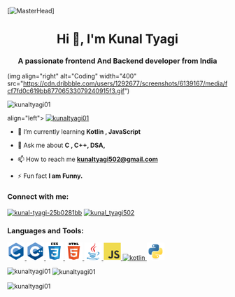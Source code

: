 [![MasterHead](https://im.ezgif.com/tmp/ezgif-1-d9db3394a0.gif)]
<h1 align="center">Hi 👋, I'm Kunal Tyagi</h1>
<h3 align="center">A passionate frontend And Backend developer from India</h3>

(img align="right" alt="Coding" width="400" src="https://cdn.dribbble.com/users/1292677/screenshots/6139167/media/fcf7fd0c619bb87706533079240915f3.gif")

<p align="left"> <img src="https://komarev.com/ghpvc/?username=kunaltyagi01&label=Profile%20views&color=0e75b6&style=flat" alt="kunaltyagi01" /> </p>


align="left"> <a href="https://github.com/ryo-ma/github-profile-trophy"><img src="https://github-profile-trophy.vercel.app/?username=kunaltyagi01" alt="kunaltyagi01" /></a> </p>

- 🌱 I’m currently learning **Kotlin , JavaScript**

- 💬 Ask me about **C , C++, DSA,**

- 📫 How to reach me **kunaltyagi502@gmail.com**

- ⚡ Fun fact **I am Funny.**

<h3 align="left">Connect with me:</h3>
<p align="left">
<a href="https://linkedin.com/in/kunal-tyagi-25b0281bb" target="blank"><img align="center" src="https://raw.githubusercontent.com/rahuldkjain/github-profile-readme-generator/master/src/images/icons/Social/linked-in-alt.svg" alt="kunal-tyagi-25b0281bb" height="30" width="40" /></a>
<a href="https://instagram.com/kunal_tyagi502" target="blank"><img align="center" src="https://raw.githubusercontent.com/rahuldkjain/github-profile-readme-generator/master/src/images/icons/Social/instagram.svg" alt="kunal_tyagi502" height="30" width="40" /></a>
</p>

<h3 align="left">Languages and Tools:</h3>
<p align="left"> <a href="https://www.cprogramming.com/" target="_blank" rel="noreferrer"> <img src="https://raw.githubusercontent.com/devicons/devicon/master/icons/c/c-original.svg" alt="c" width="40" height="40"/> </a> <a href="https://www.w3schools.com/cpp/" target="_blank" rel="noreferrer"> <img src="https://raw.githubusercontent.com/devicons/devicon/master/icons/cplusplus/cplusplus-original.svg" alt="cplusplus" width="40" height="40"/> </a> <a href="https://www.w3schools.com/css/" target="_blank" rel="noreferrer"> <img src="https://raw.githubusercontent.com/devicons/devicon/master/icons/css3/css3-original-wordmark.svg" alt="css3" width="40" height="40"/> </a> <a href="https://www.w3.org/html/" target="_blank" rel="noreferrer"> <img src="https://raw.githubusercontent.com/devicons/devicon/master/icons/html5/html5-original-wordmark.svg" alt="html5" width="40" height="40"/> </a> <a href="https://www.java.com" target="_blank" rel="noreferrer"> <img src="https://raw.githubusercontent.com/devicons/devicon/master/icons/java/java-original.svg" alt="java" width="40" height="40"/> </a> <a href="https://developer.mozilla.org/en-US/docs/Web/JavaScript" target="_blank" rel="noreferrer"> <img src="https://raw.githubusercontent.com/devicons/devicon/master/icons/javascript/javascript-original.svg" alt="javascript" width="40" height="40"/> </a> <a href="https://kotlinlang.org" target="_blank" rel="noreferrer"> <img src="https://www.vectorlogo.zone/logos/kotlinlang/kotlinlang-icon.svg" alt="kotlin" width="40" height="40"/> </a> <a href="https://www.python.org" target="_blank" rel="noreferrer"> <img src="https://raw.githubusercontent.com/devicons/devicon/master/icons/python/python-original.svg" alt="python" width="40" height="40"/> </a> </p>

<p><img align="left" src="https://github-readme-stats.vercel.app/api/top-langs?username=kunaltyagi01&show_icons=true&locale=en&layout=compact" alt="kunaltyagi01" /></p>

<p>&nbsp;<img align="center" src="https://github-readme-stats.vercel.app/api?username=kunaltyagi01&show_icons=true&locale=en" alt="kunaltyagi01" /></p>

<p><img align="center" src="https://github-readme-streak-stats.herokuapp.com/?user=kunaltyagi01&" alt="kunaltyagi01" /></p>

